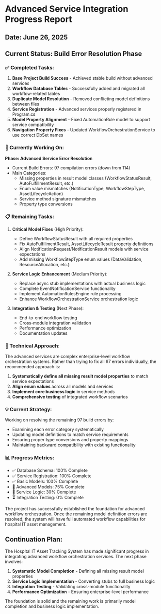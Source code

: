 # Advanced Service Integration Progress Report

## Date: June 26, 2025

## Current Status: Build Error Resolution Phase

### ✅ Completed Tasks:

1. **Base Project Build Success** - Achieved stable build without advanced services
2. **Workflow Database Tables** - Successfully added and migrated all workflow-related tables
3. **Duplicate Model Resolution** - Removed conflicting model definitions between files
4. **Service Registration** - Advanced services properly registered in Program.cs
5. **Model Property Alignment** - Fixed AutomationRule model to support service compatibility
6. **Navigation Property Fixes** - Updated WorkflowOrchestrationService to use correct DbSet names

### 🔄 Currently Working On:

**Phase: Advanced Service Error Resolution**
- Current Build Errors: 97 compilation errors (down from 114)
- Main Categories:
  - Missing properties in result model classes (WorkflowStatusResult, AutoFulfillmentResult, etc.)
  - Enum value mismatches (NotificationType, WorkflowStepType, AssetLifecycleAction)
  - Service method signature mismatches
  - Property type conversions

### 📋 Remaining Tasks:

1. **Critical Model Fixes** (High Priority):
   - Define WorkflowStatusResult with all required properties
   - Fix AutoFulfillmentResult, AssetLifecycleResult property definitions
   - Align NotificationRequest/NotificationResult models with service expectations
   - Add missing WorkflowStepType enum values (DataValidation, ResourceAllocation, etc.)

2. **Service Logic Enhancement** (Medium Priority):
   - Replace async stub implementations with actual business logic
   - Complete EventNotificationService functionality
   - Implement AutomationRulesEngine rule processing
   - Enhance WorkflowOrchestrationService orchestration logic

3. **Integration & Testing** (Next Phase):
   - End-to-end workflow testing
   - Cross-module integration validation
   - Performance optimization
   - Documentation updates

### 🔧 Technical Approach:

The advanced services are complex enterprise-level workflow orchestration systems. Rather than trying to fix all 97 errors individually, the recommended approach is:

1. **Systematically define all missing result model properties** to match service expectations
2. **Align enum values** across all models and services
3. **Implement core business logic** in service methods
4. **Comprehensive testing** of integrated workflow scenarios

### 💡 Current Strategy:

Working on resolving the remaining 97 build errors by:
- Examining each error category systematically
- Updating model definitions to match service requirements
- Ensuring proper type conversions and property mappings
- Maintaining backward compatibility with existing functionality

### 📊 Progress Metrics:

- ✅ Database Schema: 100% Complete
- ✅ Service Registration: 100% Complete
- ✅ Basic Models: 100% Complete
- 🔄 Advanced Models: 75% Complete
- 🔄 Service Logic: 30% Complete
- ⏳ Integration Testing: 0% Complete

The project has successfully established the foundation for advanced workflow orchestration. Once the remaining model definition errors are resolved, the system will have full automated workflow capabilities for hospital IT asset management.

## Continuation Plan:

The Hospital IT Asset Tracking System has made significant progress in integrating advanced workflow orchestration services. The next phase involves:

1. **Systematic Model Completion** - Defining all missing result model properties
2. **Service Logic Implementation** - Converting stubs to full business logic
3. **Integration Testing** - Validating cross-module functionality
4. **Performance Optimization** - Ensuring enterprise-level performance

The foundation is solid and the remaining work is primarily model completion and business logic implementation.
